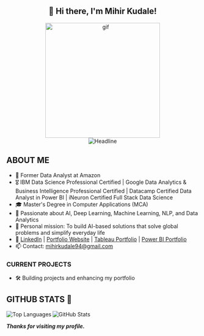 <div align="center">
  <h2>👋 Hi there, I'm Mihir Kudale!</h2>
  <div align="center">
  <img alt="gif" src="https://github.com/Wandrys-dev/Wandrys-dev/blob/main/git.gif" width="300" height="300">
  </div>
  <img src="https://readme-typing-svg.herokuapp.com?color=%236FDA44&size=32&center=true&vCenter=true&width=600&height=50&lines=Data+Analyst+and+Data+Scientist;Passionate+AI+Engineer" alt="Headline">
</div>

## ABOUT ME

- 💼 Former Data Analyst at Amazon
- 🎖️ IBM Data Science Professional Certified | Google Data Analytics & Business Intelligence Professional Certified | Datacamp Certified Data Analyst in Power BI | iNeuron Certified Full Stack Data Science
- 🎓 Master's Degree in Computer Applications (MCA)
- 🚀 Passionate about AI, Deep Learning, Machine Learning, NLP, and Data Analytics
- 💬 Personal mission: To build AI-based solutions that solve global problems and simplify everyday life
- 📝 [LinkedIn](https://www.linkedin.com/in/mihirkudale/) | [Portfolio Website](https://www.datascienceportfol.io/mihirkudale) | [Tableau Portfolio](https://public.tableau.com/app/profile/mihir.kudale/) | [Power BI Portfolio](https://www.novypro.com/profile_projects/mihirkudale-1)
- 📫 Contact: mihirkudale94@gmail.com

### CURRENT PROJECTS

- 🛠️ Building projects and enhancing my portfolio

## GITHUB STATS 💯

<img align="left" src="https://github-readme-stats.vercel.app/api/top-langs?username=mihirkudale&show_icons=true&locale=en&layout=compact" alt="Top Languages">

<img align="center" src="https://github-readme-stats.vercel.app/api?username=mihirkudale&show_icons=true&locale=en" alt="GitHub Stats">
  
**_Thanks for visiting my profile._**
